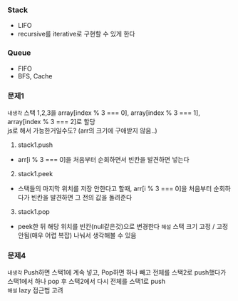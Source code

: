 ### Stack
- LIFO
- recursive를 iterative로 구현할 수 있게 한다

### Queue
- FIFO
- BFS, Cache

### 문제1
`내생각` 스택 1,2,3을 array[index % 3 === 0], array[index % 3 === 1], array[index % 3 === 2]로 할당  
js로 해서 가능한거일수도? (arr의 크기에 구애받지 않음..)
1. stack1.push
- arr[i % 3 === 0]을 처음부터 순회하면서 빈칸을 발견하면 넣는다
2. stack1.peek
- 스택들의 마지막 위치를 저장 안한다고 할때, arr[i % 3 === 0]을 처음부터 순회하다가 빈칸을 발견하면 그 전의 값을 돌려준다
3. stack1.pop
- peek한 뒤 해당 위치를 빈칸(null같은것)으로 변경한다
`해설` 스택 크기 고정 / 고정안됨(매우 어렵 복잡) 나눠서 생각해볼 수 있음

### 문제4
`내생각` Push하면 스택1에 계속 넣고, Pop하면 하나 빼고 전체를 스택2로 push했다가 스택1에서 하나 pop 후 스택2에서 다시 전체를 스택1로 push  
`해설` lazy 접근법 고려
